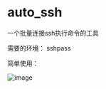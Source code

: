 # auto_ssh
一个批量连接ssh执行命令的工具

需要的环境：
  sshpass

简单使用：
  
![image](https://github.com/ShiLE-up/auto_ssh/blob/master/images/run1.pnghttps://github.com/ShiLE-up/auto_ssh/blob/master/images/run1.png)
